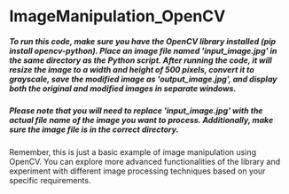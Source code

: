 # ImageManipulation_OpenCV

##### To run this code, make sure you have the OpenCV library installed (pip install opencv-python). Place an image file named 'input_image.jpg' in the same directory as the Python script. After running the code, it will resize the image to a width and height of 500 pixels, convert it to grayscale, save the modified image as 'output_image.jpg', and display both the original and modified images in separate windows.

##### Please note that you will need to replace 'input_image.jpg' with the actual file name of the image you want to process. Additionally, make sure the image file is in the correct directory.

Remember, this is just a basic example of image manipulation using OpenCV. You can explore more advanced functionalities of the library and experiment with different image processing techniques based on your specific requirements.
